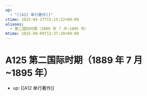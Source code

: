 ```yaml
---
up:
  - "[[A12 单行著作]]"
ctime: 2025-04-17T15:15:22+08:00
aliases:
  - 第二国际时期（1889 年 7 月~1895 年）
mtime: 2025-09-09T12:37:20+08:00
---
```


# A125 第二国际时期（1889 年 7 月~1895 年）

- up: [[A12 单行著作]]

